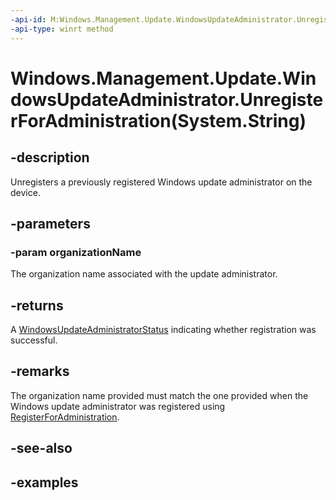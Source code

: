 ```yaml
---
-api-id: M:Windows.Management.Update.WindowsUpdateAdministrator.UnregisterForAdministration(System.String)
-api-type: winrt method
---
```


# Windows.Management.Update.WindowsUpdateAdministrator.UnregisterForAdministration(System.String)

<!--
public static Windows.Management.Update.WindowsUpdateAdministratorStatus UnregisterForAdministration (string organizationName);
-->


## -description

Unregisters a previously registered Windows update administrator on the device.

## -parameters

### -param organizationName

The organization name associated with the update administrator.

## -returns

A [WindowsUpdateAdministratorStatus](./windowsupdateadministratorstatus.md) indicating whether registration was successful.

## -remarks

The organization name provided must match the one provided when the Windows update administrator was registered using [RegisterForAdministration](./windowsupdateadministrator_registerforadministration_731932711.md).

## -see-also

## -examples
